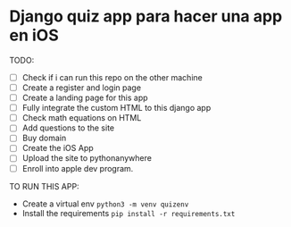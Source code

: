 # Django quiz app para hacer una app en iOS


TODO:

- [ ] Check if i can run this repo on the other machine
- [ ] Create a register and login page
- [ ] Create a landing page for this app
- [ ] Fully integrate the custom HTML to this django app
- [ ] Check math equations on HTML
- [ ] Add questions to the site
- [ ] Buy domain
- [ ] Create the iOS App
- [ ] Upload the site to pythonanywhere
- [ ] Enroll into apple dev program.

TO RUN THIS APP:
- Create a virtual env ```python3 -m venv quizenv```
- Install the requirements ```pip install -r requirements.txt```

